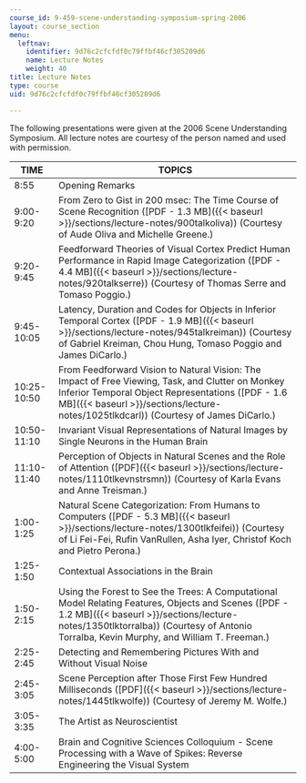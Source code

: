 ```yaml
---
course_id: 9-459-scene-understanding-symposium-spring-2006
layout: course_section
menu:
  leftnav:
    identifier: 9d76c2cfcfdf0c79ffbf46cf305209d6
    name: Lecture Notes
    weight: 40
title: Lecture Notes
type: course
uid: 9d76c2cfcfdf0c79ffbf46cf305209d6

---
```


The following presentations were given at the 2006 Scene Understanding Symposium. All lecture notes are courtesy of the person named and used with permission.

| TIME | TOPICS |
| --- | --- |
| 8:55 | Opening Remarks |
| 9:00-9:20 | From Zero to Gist in 200 msec: The Time Course of Scene Recognition ([PDF - 1.3 MB]({{< baseurl >}}/sections/lecture-notes/900talkoliva)) (Courtesy of Aude Oliva and Michelle Greene.) |
| 9:20-9:45 | Feedforward Theories of Visual Cortex Predict Human Performance in Rapid Image Categorization ([PDF - 4.4 MB]({{< baseurl >}}/sections/lecture-notes/920talkserre)) (Courtesy of Thomas Serre and Tomaso Poggio.) |
| 9:45-10:05 | Latency, Duration and Codes for Objects in Inferior Temporal Cortex ([PDF - 1.9 MB]({{< baseurl >}}/sections/lecture-notes/945talkreiman)) (Courtesy of Gabriel Kreiman, Chou Hung, Tomaso Poggio and James DiCarlo.) |
| 10:25-10:50 | From Feedforward Vision to Natural Vision: The Impact of Free Viewing, Task, and Clutter on Monkey Inferior Temporal Object Representations ([PDF - 1.6 MB]({{< baseurl >}}/sections/lecture-notes/1025tlkdcarl)) (Courtesy of James DiCarlo.) |
| 10:50-11:10 | Invariant Visual Representations of Natural Images by Single Neurons in the Human Brain |
| 11:10-11:40 | Perception of Objects in Natural Scenes and the Role of Attention ([PDF]({{< baseurl >}}/sections/lecture-notes/1110tlkevnstrsmn)) (Courtesy of Karla Evans and Anne Treisman.) |
| 1:00-1:25 | Natural Scene Categorization: From Humans to Computers ([PDF - 5.3 MB]({{< baseurl >}}/sections/lecture-notes/1300tlkfeifei)) (Courtesy of Li Fei-Fei, Rufin VanRullen, Asha Iyer, Christof Koch and Pietro Perona.) |
| 1:25-1:50 | Contextual Associations in the Brain |
| 1:50-2:15 | Using the Forest to See the Trees: A Computational Model Relating Features, Objects and Scenes ([PDF - 1.2 MB]({{< baseurl >}}/sections/lecture-notes/1350tlktorralba)) (Courtesy of Antonio Torralba, Kevin Murphy, and William T. Freeman.) |
| 2:25-2:45 | Detecting and Remembering Pictures With and Without Visual Noise |
| 2:45-3:05 | Scene Perception after Those First Few Hundred Milliseconds ([PDF]({{< baseurl >}}/sections/lecture-notes/1445tlkwolfe)) (Courtesy of Jeremy M. Wolfe.) |
| 3:05-3:35 | The Artist as Neuroscientist |
| 4:00-5:00 | Brain and Cognitive Sciences Colloquium - Scene Processing with a Wave of Spikes: Reverse Engineering the Visual System